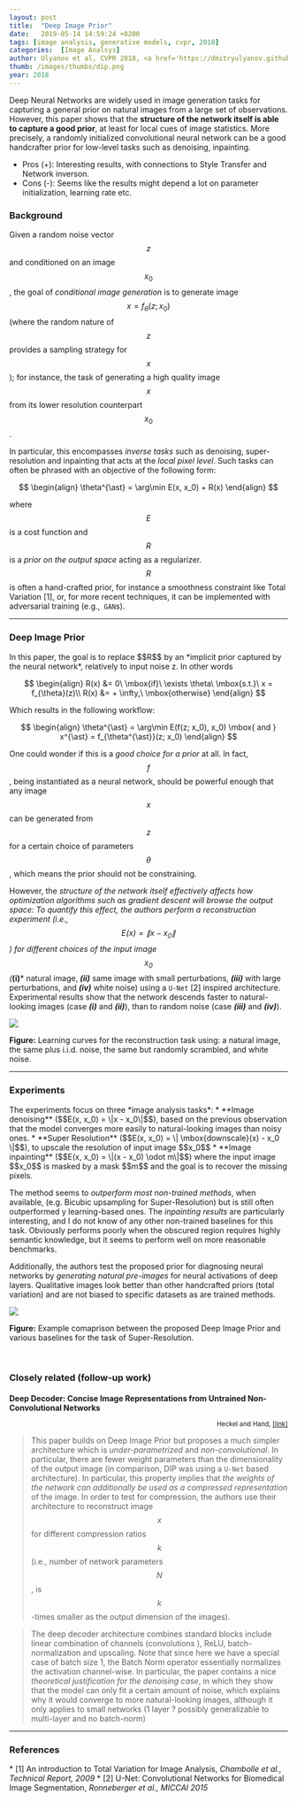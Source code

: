 ```yaml
---
layout: post
title:  "Deep Image Prior"
date:   2019-05-14 14:59:24 +0200
tags: [image analysis, generative models, cvpr, 2018]
categories:  [Image Analsys]
author: Ulyanov et al, CVPR 2018, <a href='https://dmitryulyanov.github.io/deep_image_prior' target='_blank'>[link]</a>
thumb: /images/thumbs/dip.png
year: 2018
---
```




<div class="summary">
Deep Neural Networks are widely used in image generation tasks for capturing a general prior on natural images from a large set of observations. However, this paper shows that the <b>structure of the network itself is able to capture a good prior</b>, at least for local cues of image statistics. More precisely, a randomly initialized convolutional neural network can be a good handcrafter prior for low-level tasks such as denoising, inpainting.
<ul>
<li><span class="procons">Pros (+):</span>  Interesting results, with connections to Style Transfer and Network inverson.</li>
<li><span class="procons">Cons (-):</span> Seems like the results might depend a lot on parameter initialization, learning rate etc.</li>
</ul>
</div>



<h3 class="section theory"> Background  </h3>

Given a random noise vector $$z$$ and conditioned on an image $$x_0$$, the goal of *conditional image generation* is to generate image $$x = f_{\theta}(z; x_0)$$ (where the random nature of $$z$$ provides a sampling strategy for $$x$$); for instance, the task of generating a  high quality image $$x$$ from its lower resolution counterpart $$x_0$$.

In particular, this encompasses  *inverse tasks* such as denoising, super-resolution and inpainting that acts at the *local pixel level*. Such tasks can often be phrased with an objective of the following form:

$$
\begin{align}
\theta^{\ast} = \arg\min E(x, x_0) + R(x)
\end{align}
$$

where $$E$$ is a cost function and $$R$$ is a *prior on the output space* acting as a regularizer. $$R$$ is often a hand-crafted prior, for instance a smoothness constraint like Total Variation <span class="citations">[1]</span>, or, for more recent techniques, it can be implemented with adversarial training (e.g.,` GAN`s). 

--- 

<h3 class="section proposed">Deep Image Prior</h3>
In this paper, the goal is to replace $$R$$ by an *implicit prior captured by the neural network*, relatively to input noise z. In other words

$$
\begin{align}
R(x) &= 0\ \mbox{if}\ \exists \theta\ \mbox{s.t.}\ x = f_{\theta}(z)\\
R(x) &= + \infty,\ \mbox{otherwise}
\end{align}
$$

Which results in the following workflow:

$$
\begin{align}
\theta^{\ast} = \arg\min E(f(z; x_0), x_0) \mbox{ and } x^{\ast} = f_{\theta^{\ast}}(z; x_0)
\end{align}
$$


One could wonder if this is a *good choice for a prior* at all. In fact,  $$f$$, being instantiated as a neural network, should be powerful enough that any image $$x$$ can be generated from $$z$$ for a certain choice of parameters $$\theta$$, which means the prior should not be constraining.

However, the **structure of the network* itself effectively affects how optimization algorithms such as gradient descent will browse the output space: 
To quantify this effect, the authors perform a reconstruction experiment (i.e., $$E(x) = \| x - x_0 \|$$) for different choices of the input image $$x_0$$ (***(i)*** natural image, ***(ii)*** same image with small perturbations, ***(iii)*** with large perturbations, and ***(iv)*** white noise) using a `U-Net` <span class="citations">[2]</span>  inspired architecture. Experimental results show that the network descends faster to natural-looking images (case ***(i)*** and ***(ii)***), than to random noise (case ***(iii)*** and ***(iv)***).


<div class="figure">
<img src="{{ site.baseurl }}/images/posts/dip_toyexp.png">
<p><b>Figure:</b> Learning curves for the reconstruction task using: a natural image, the same plus i.i.d. noise, the same but randomly scrambled, and white noise.</p>
</div>



---


<h3 class="section experiments"> Experiments </h3>
The experiments focus on three *image analysis tasks*:
  * **Image denoising** ($$E(x, x_0) = \|x - x_0\|$$), based on the previous observation that the model converges  more easily to natural-looking images than noisy ones.
  * **Super Resolution** ($$E(x, x_0) = \| \mbox{downscale}(x) - x_0 \|$$), to upscale the resolution of input image $$x_0$$
  * **Image inpainting** ($$E(x, x_0) = \|(x - x_0) \odot m\|$$) where the input image $$x_0$$ is masked by a mask $$m$$ and the goal is to recover the missing pixels.
  
The method seems to *outperform most non-trained methods*, when available, (e.g. Bicubic upsampling for Super-Resolution) but is still often outperformed y learning-based ones. The *inpainting results* are particularly interesting, and I do not know of any other non-trained baselines for this task. Obviously performs poorly when the obscured region requires highly semantic knowledge, but it seems to perform well on more reasonable benchmarks.

Additionally, the authors test the proposed prior for diagnosing neural networks by *generating natural pre-images* for neural activations of deep layers. Qualitative images look better than other handcrafted priors (total variation) and are not biased to specific datasets as are trained methods.


<div class="figure">
<img src="{{ site.baseurl }}/images/posts/dip_full.png">
<p><b>Figure:</b> Example comaprison between the proposed Deep Image Prior and various baselines for the task of Super-Resolution.</p>
</div>

​

<h3 class="section followup">Closely related (follow-up work)</h3>

<h4 style="margin-bottom: 0px">Deep Decoder: Concise Image Representations from Untrained Non-Convolutional Networks</h4>
<p style="text-align: right"><small>Heckel and Hand, <a href="https://arxiv.org/abs/1810.03982">[link]</a></small></p>


> This paper builds on Deep Image Prior but proposes  a much simpler architecture which is  *under-parametrized* and *non-convolutional*. In particular, there are fewer weight parameters than the dimensionality of the output image (in comparison, DIP was using a `U-Net` based architecture). In particular, this property implies that *the weights of the network can additionally be used as a compressed representation* of the image. In order to test for compression, the authors use their architecture to reconstruct image $$x$$ for different compression ratios $$k$$ (i.e., number of network parameters $$N$$, is $$k$$-times smaller as the output dimension of the images).
​

> The deep decoder architecture combines standard blocks include linear combination of channels (convolutions ), ReLU, batch-normalization and upscaling. Note that since here we have a special case of batch size 1,  the Batch Norm operator essentially normalizes the activation channel-wise. In particular, the paper contains a nice *theoretical justification for the denoising case*, in which they show that the model can only fit a certain amount of noise, which explains why it would converge to more natural-looking images, although it only applies to small networks (1 layer ? possibly generalizable to multi-layer and no batch-norm)

---

<h3 class="section references"> References </h3>
  * <span class="citations">[1]</span> An introduction to Total Variation for Image Analysis, <i>Chambolle et al., Technical Report, 2009</i>
  * <span class="citations">[2]</span> U-Net: Convolutional Networks for Biomedical Image Segmentation, <i>Ronneberger et al.,  MICCAI 2015</i>
